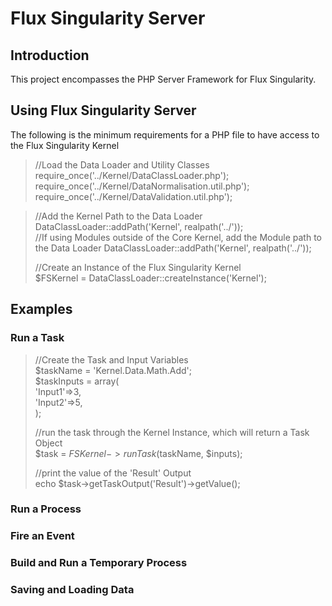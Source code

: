 # Flux Singularity Server

## Introduction
This project encompasses the PHP Server Framework for Flux Singularity.  

## Using Flux Singularity Server
  
The following is the minimum requirements for a PHP file to have access to the Flux Singularity Kernel  
  
>//Load the Data Loader and Utility Classes  
>require\_once('../Kernel/DataClassLoader.php');  
>require\_once('../Kernel/DataNormalisation.util.php');  
>require\_once('../Kernel/DataValidation.util.php');  
  
>//Add the Kernel Path to the Data Loader  
>DataClassLoader::addPath('Kernel', realpath('../'));  
>//If using Modules outside of the Core Kernel, add the Module path to the Data Loader
>DataClassLoader::addPath('Kernel', realpath('../'));  
>  
>//Create an Instance of the Flux Singularity Kernel  
>$FSKernel = DataClassLoader::createInstance('Kernel');  
  
## Examples
  
### Run a Task  
  
>//Create the Task and Input Variables  
>$taskName = 'Kernel.Data.Math.Add';  
>$taskInputs = array(  
>  'Input1'=>3,  
>  'Input2'=>5,  
>);
>    
>//run the task through the Kernel Instance, which will return a Task Object  
>$task = $FSKernel->runTask($taskName, $inputs);  
>  
>//print the value of the 'Result' Output  
>echo $task->getTaskOutput('Result')->getValue();  
  
### Run a Process  
  
### Fire an Event  
  
### Build and Run a Temporary Process  
  
### Saving and Loading Data  
